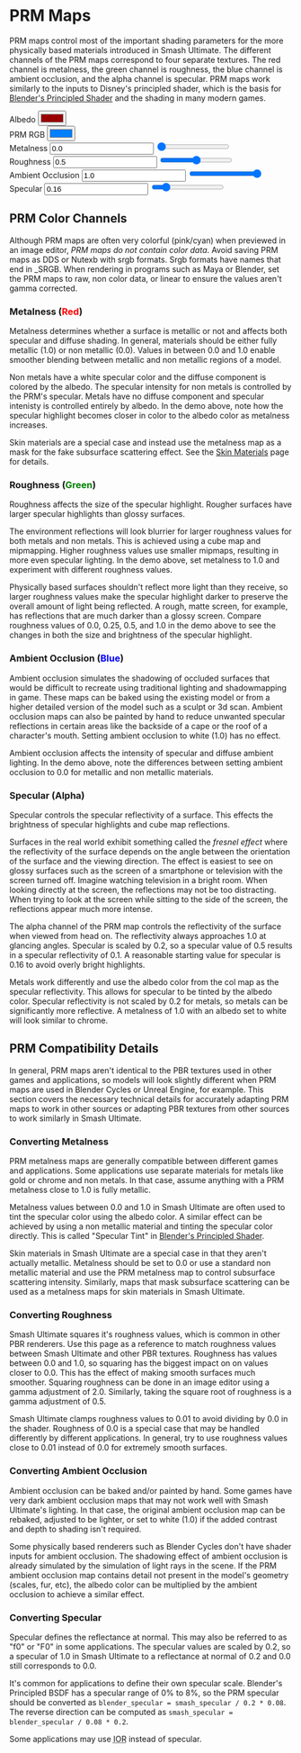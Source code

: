 ---
---
# PRM Maps
PRM maps control most of the important shading parameters for the more physically based materials introduced in Smash
Ultimate.
The different channels of the PRM maps correspond to four separate textures. 
The red channel is metalness, the green channel is roughness, the blue channel is ambient occlusion, and the alpha channel is specular.
PRM maps work similarly
to the inputs to Disney's principled shader, which is the basis for [Blender's Principled
Shader](https://docs.blender.org/manual/en/latest/render/shader_nodes/shader/principled.html)
and the shading in many modern games.

<style>
    #imgCanvas {
        width: 100%;
    }
</style>

<div class="container">
    <div class="row">
        <div class="col-md-5 my-auto">
            <canvas id="imgCanvas"></canvas>
        </div>
        <div class="col my-auto">
            <form>
                <div class="form-group row justify-content-end">
                    <label for="albedo" class="col-md-4 col-form-label">Albedo</label>
                    <input type="color" name="albedo" id="albedo" value="#990000" class="col-md-2">
                    <div class="col"></div>
                </div>
                <div class="form-group row justify-content-end">
                    <label for="prmColor" class="col-md-4 col-form-label">PRM RGB</label>
                    <input type="color" name="prmColor" id="prmColor" value="#007FFF" class="col-md-2">
                    <div class="col"></div>
                </div>
                <div class="form-group row justify-content-end">
                    <label for="metalness" class="col-md-4 col-form-label">Metalness</label>
                    <input type="text" value="0.0" name="metalness" id="metalnessText" class="col-md-2">
                    <input type="range" value="0.0" min="0.0" max="1.0" step="0.001" name="metalness" id="metalness"
                        class="col">
                </div>
                <div class="form-group row justify-content-end">
                    <label for="roughness" class="col-md-4 col-form-label">Roughness</label>
                    <input type="text" value="0.5" name="roughness" id="roughnessText" class="col-md-2">
                    <input type="range" value="0.5" min="0.0" max="1.0" step="0.001" name="roughness" id="roughness"
                        class="col">
                </div>
                <div class="form-group row justify-content-end">
                    <label for="ao" class="col-md-4 col-form-label">Ambient Occlusion</label>
                    <input type="text" value="1.0" name="ao" id="aoText" class="col-md-2">
                    <input type="range" value="1.0" min="0.0" max="1.0" step="0.001" name="ao" id="ao" class="col">
                </div>
                <div class="form-group row justify-content-end">
                    <label for="specular" class="col-md-4 col-form-label">Specular</label>
                    <input type="text" value="0.16" name="specular" id="specularText" class="col-md-2">
                    <input type="range" value="0.16" min="0.0" max="1.0" step="0.001" name="specular" id="specular"
                        class="col">
                </div>
            </form>
        </div>
    </div>
</div>

## PRM Color Channels
Although PRM maps are often very colorful (pink/cyan) when previewed in an image editor, *PRM maps do not contain color data*.
Avoid saving PRM maps as DDS or Nutexb with
srgb formats. Srgb formats have names that end in _SRGB. When rendering in programs such as Maya or Blender, set the PRM
maps to raw, non color data, or linear to ensure
the values aren't gamma corrected.

### Metalness (<span style="color:red">Red</span>)
Metalness determines whether a surface is metallic or not and affects both specular and diffuse shading.
In general, materials should be either fully metallic (1.0) or non metallic (0.0).
Values in between 0.0 and 1.0 enable smoother blending between metallic and non metallic regions of a model.

Non metals have a white specular color and the diffuse component is colored by the albedo.
The specular intensity for non metals is controlled by the PRM's specular. Metals have no diffuse component
and specular intenisty is controlled entirely by albedo. In the demo above, note how the specular highlight becomes
closer in color to the albedo color as metalness increases.

Skin materials are a special case and instead use the metalness map as a mask for the fake subsurface scattering effect. 
See the [Skin Materials](skin_materials) page for details.

### Roughness (<span style="color:green">Green</span>)
Roughness affects the size of the specular highlight. Rougher surfaces have larger specular highlights than glossy
surfaces.

The environment reflections will look blurrier for larger roughness values for both metals and non metals.
This is achieved using a cube map and mipmapping. Higher roughness values use smaller mipmaps,
resulting in more even specular lighting. In the demo above, set metalness to 1.0 and experiment with different
roughness values.

Physically based surfaces shouldn't reflect more light than they receive, so larger roughness values make the specular
highlight darker to preserve the overall amount of light being reflected. A rough, matte screen, for example, has reflections 
that are much darker than a glossy screen. Compare roughness values of 0.0, 0.25, 0.5, and 1.0 in the demo above to see 
the changes in both the size and brightness of the specular highlight.

### Ambient Occlusion (<span style="color:blue">Blue</span>)
Ambient occlusion simulates the shadowing of occluded surfaces that would be difficult to recreate using traditional
lighting and
shadowmapping in game. These maps can be baked using the existing model or from a higher detailed version of the model
such as a sculpt or 3d scan. Ambient occlusion maps can also be painted by hand to reduce unwanted specular reflections
in certain areas like the backside of a cape or the roof of a character's mouth. Setting ambient occlusion to white
(1.0) has no effect.

Ambient occlusion affects the intensity of specular and diffuse ambient lighting. In the demo above, note the
differences between setting ambient occlusion to 0.0 for metallic and non metallic materials.

### Specular (Alpha)
Specular controls the specular reflectivity of a surface. This effects the brightness of specular highlights and 
cube map reflections. 

Surfaces in the real world exhibit something called the *fresnel effect* where the reflectivity 
of the surface depends on the angle between the orientation of the surface and the viewing direction. 
The effect is easiest to see on glossy surfaces such as the screen of a smartphone or television with the screen turned off. 
Imagine watching television in a bright room. When looking directly at the screen, the reflections may not be too distracting. 
When trying to look at the screen while sitting to the side of the screen, the reflections appear much more intense. 

The alpha channel of the PRM map controls the reflectivity of the surface when viewed from head on. 
The reflectivity always approaches 1.0 at glancing angles. Specular is scaled by 0.2, so a specular value of 0.5 
results in a specular reflectivity of 0.1. A reasonable starting value for specular is 0.16 to avoid overly bright highlights. 

Metals work differently and use the albedo color from the col map as the specular reflectivity. This allows for specular to be 
tinted by the albedo color. Specular reflectivity is not scaled by 0.2 for metals, so metals can be significantly more reflective.
A metalness of 1.0 with an albedo set to white will look similar to chrome.

## PRM Compatibility Details
In general, PRM maps aren't identical to the PBR textures used in other games and applications, so models will look
slightly different when PRM maps are used in Blender Cycles or Unreal Engine, for example. This section covers the
necessary technical details for accurately adapting PRM maps to work in other sources or adapting PBR textures from
other sources to work similarly in Smash Ultimate.

### Converting Metalness
PRM metalness maps are generally compatible between different games and applications. Some applications use separate
materials
for metals like gold or chrome and non metals. In that case, assume anything with a PRM metalness close to 1.0 is fully
metallic.

Metalness values between 0.0 and 1.0 in Smash Ultimate are often used to tint the specular color using the albedo color.
A similar effect can be achieved by using a non metallic material and tinting the specular color directly. This is
called "Specular Tint" in [Blender's Principled
Shader](https://docs.blender.org/manual/en/latest/render/shader_nodes/shader/principled.html).

Skin materials in Smash Ultimate are a special case in that they aren't actually metallic. Metalness should be set to
0.0 or use a
standard non metallic material and use the PRM metalness map to control subsurface scattering intensity. Similarly,
maps that mask subsurface scattering can be used as a metalness maps for skin materials in Smash Ultimate.

### Converting Roughness
Smash Ultimate squares it's roughness values, which is common in other PBR renderers. Use this page as a reference to
match roughness values between Smash Ultimate
and other PBR textures. Roughness has values between 0.0 and 1.0, so squaring has the biggest impact on on values closer
to 0.0.
This has the effect of making smooth surfaces much smoother. Squaring roughness can be done in an image editor using a
gamma adjustment of 2.0.
Similarly, taking the square root of roughness is a gamma adjustment of 0.5.

Smash Ultimate clamps roughness values to 0.01 to avoid dividing by 0.0 in the shader. Roughness of 0.0 is a special
case that may be handled differently by different applications.
In general, try to use roughness values close to 0.01 instead of 0.0 for extremely smooth surfaces.

### Converting Ambient Occlusion
Ambient occlusion can be baked and/or painted by hand. Some games have very dark ambient occlusion maps that may not
work well with Smash Ultimate's lighting.
In that case, the original ambient occlusion map can be rebaked, adjusted to be lighter, or set to white (1.0) if the
added contrast and depth to shading isn't required.

Some physically based renderers such as Blender Cycles don't have shader inputs for ambient occlusion.
The shadowing effect of ambient occlusion is already simulated by the simulation of light rays in the scene.
If the PRM ambient occlusion map contains detail not present in the model's geometry (scales, fur, etc), the albedo
color can be multiplied by the
ambient occlusion to achieve a similar effect.

### Converting Specular
Specular defines the reflectance at normal. This may also be referred to as "f0" or "F0" in some applications.
The specular values are scaled by 0.2, so a specular of 1.0 in Smash Ultimate to a reflectance at normal of 0.2 and 0.0
still corresponds to 0.0.

It's common for applications to define their own specular scale. Blender's Principled BSDF has a specular range of 0% to
8%, so the PRM specular should be converted as
`blender_specular = smash_specular / 0.2 * 0.08`. The reverse direction can be computed as `smash_specular =
blender_specular / 0.08 * 0.2`.

Some applications may use <abbr title="Index of Reflection/Refraction">IOR</abbr> instead of specular.


<script type="module">
    import { PrmDemo } from "./assets/javascript/prm.js";
    import * as DataBinding from "./assets/javascript/databinding.js";

    const imgCanvas = document.getElementById("imgCanvas");

    const getRangeValue = function (range) { return parseFloat(range.value); };

    const albedo = document.getElementById("albedo");

    const metalnessText = document.getElementById("metalnessText");
    const metalnessRange = document.getElementById("metalness");

    const roughnessText = document.getElementById("roughnessText");
    const roughnessRange = document.getElementById("roughness");

    const aoText = document.getElementById("aoText");
    const aoRange = document.getElementById("ao");

    const specularText = document.getElementById("specularText");
    const specularRange = document.getElementById("specular");

    const demo = new PrmDemo(window, imgCanvas,
        albedo.value,
        parseFloat(metalnessText.value),
        parseFloat(roughnessText.value),
        parseFloat(aoText.value),
        parseFloat(specularText.value));

    // Databind PRM Color.
    const prmColor = document.getElementById("prmColor");

    DataBinding.twoWayBindInputsToColor(metalnessText, roughnessText, aoText, prmColor);
    DataBinding.twoWayBindInputsToColor(metalnessRange, roughnessRange, aoRange, prmColor);

    prmColor.addEventListener("input", function () {
        // Update the rendering when the color changes.
        const rgb = DataBinding.hexColorToRgb(prmColor.value);
        demo.updateMetalness(rgb[0]);
        demo.updateRoughness(rgb[1]);
        demo.updateAmbientOcclusion(rgb[2]);
    }, false);

    DataBinding.oneWayBindFloat(metalnessText, metalnessRange, demo.updateMetalness.bind(demo));
    DataBinding.oneWayBindFloat(roughnessText, roughnessRange, demo.updateRoughness.bind(demo));
    DataBinding.oneWayBindFloat(aoText, aoRange, demo.updateAmbientOcclusion.bind(demo));
    DataBinding.oneWayBindFloat(specularText, specularRange, demo.updateSpecular.bind(demo));
    DataBinding.oneWayBindColor(albedo, demo.updateAlbedo.bind(demo));
</script>